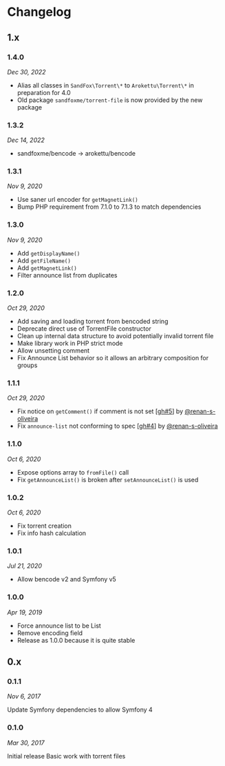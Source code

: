 # Changelog

[//]: <> (Contributor list:)
[@renan-s-oliveira]: https://github.com/renan-s-oliveira

## 1.x

### 1.4.0

*Dec 30, 2022*

* Alias all classes in `SandFox\Torrent\*` to `Arokettu\Torrent\*` in preparation for 4.0
* Old package `sandfoxme/torrent-file` is now provided by the new package

### 1.3.2

*Dec 14, 2022*

* sandfoxme/bencode -> arokettu/bencode

### 1.3.1

_Nov 9, 2020_

* Use saner url encoder for `getMagnetLink()`
* Bump PHP requirement from 7.1.0 to 7.1.3 to match dependencies

### 1.3.0

_Nov 9, 2020_

* Add `getDisplayName()`
* Add `getFileName()`
* Add `getMagnetLink()`
* Filter announce list from duplicates

### 1.2.0

_Oct 29, 2020_

* Add saving and loading torrent from bencoded string
* Deprecate direct use of TorrentFile constructor
* Clean up internal data structure to avoid potentially invalid torrent file
* Make library work in PHP strict mode
* Allow unsetting comment
* Fix Announce List behavior so it allows an arbitrary composition for groups

### 1.1.1

_Oct 29, 2020_

* Fix notice on `getComment()` if comment is not set [[gh#5]] by [@renan-s-oliveira]
* Fix `announce-list` not conforming to spec [[gh#4]] by [@renan-s-oliveira]

[gh#4]: https://github.com/arokettu/torrent-file/pull/4/
[gh#5]: https://github.com/arokettu/torrent-file/pull/5/

### 1.1.0

_Oct 6, 2020_

* Expose options array to `fromFile()` call
* Fix `getAnnounceList()` is broken after `setAnnounceList()` is used 

### 1.0.2

_Oct 6, 2020_

* Fix torrent creation
* Fix info hash calculation

### 1.0.1

_Jul 21, 2020_

* Allow bencode v2 and Symfony v5

### 1.0.0

_Apr 19, 2019_

* Force announce list to be List
* Remove encoding field
* Release as 1.0.0 because it is quite stable

## 0.x

### 0.1.1

_Nov 6, 2017_

Update Symfony dependencies to allow Symfony 4

### 0.1.0

_Mar 30, 2017_

Initial release
Basic work with torrent files
